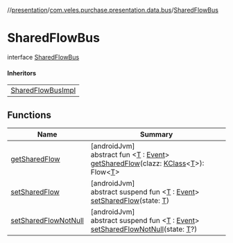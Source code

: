 //[presentation](../../../index.md)/[com.veles.purchase.presentation.data.bus](../index.md)/[SharedFlowBus](index.md)

# SharedFlowBus

interface [SharedFlowBus](index.md)

#### Inheritors

| |
|---|
| [SharedFlowBusImpl](../-shared-flow-bus-impl/index.md) |

## Functions

| Name | Summary |
|---|---|
| [getSharedFlow](get-shared-flow.md) | [androidJvm]<br>abstract fun &lt;[T](get-shared-flow.md) : [Event](../-event/index.md)&gt; [getSharedFlow](get-shared-flow.md)(clazz: [KClass](https://kotlinlang.org/api/latest/jvm/stdlib/kotlin.reflect/-k-class/index.html)&lt;[T](get-shared-flow.md)&gt;): Flow&lt;[T](get-shared-flow.md)&gt; |
| [setSharedFlow](set-shared-flow.md) | [androidJvm]<br>abstract suspend fun &lt;[T](set-shared-flow.md) : [Event](../-event/index.md)&gt; [setSharedFlow](set-shared-flow.md)(state: [T](set-shared-flow.md)) |
| [setSharedFlowNotNull](set-shared-flow-not-null.md) | [androidJvm]<br>abstract suspend fun &lt;[T](set-shared-flow-not-null.md) : [Event](../-event/index.md)&gt; [setSharedFlowNotNull](set-shared-flow-not-null.md)(state: [T](set-shared-flow-not-null.md)?) |
